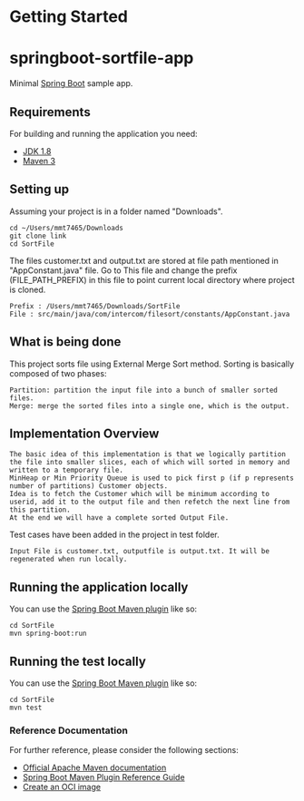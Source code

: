 # Getting Started


# springboot-sortfile-app

Minimal [Spring Boot](http://projects.spring.io/spring-boot/) sample app.

## Requirements

For building and running the application you need:

- [JDK 1.8](http://www.oracle.com/technetwork/java/javase/downloads/jdk8-downloads-2133151.html)
- [Maven 3](https://maven.apache.org)

##  Setting up

Assuming your project is in a folder named "Downloads".


    cd ~/Users/mmt7465/Downloads
    git clone link
    cd SortFile

 
The files customer.txt and output.txt are stored at file path mentioned in "AppConstant.java" file.
 Go to This file and change the prefix (FILE_PATH_PREFIX) in this file to point current local directory where project is cloned.
```shell
Prefix : /Users/mmt7465/Downloads/SortFile
File : src/main/java/com/intercom/filesort/constants/AppConstant.java
```

## What is being done

This project sorts file using External Merge Sort method.
Sorting is basically composed of two phases:

    Partition: partition the input file into a bunch of smaller sorted files.
    Merge: merge the sorted files into a single one, which is the output.



## Implementation Overview

```shell
The basic idea of this implementation is that we logically partition 
the file into smaller slices, each of which will sorted in memory and written to a temporary file. 
MinHeap or Min Priority Queue is used to pick first p (if p represents number of partitions) Customer objects.
Idea is to fetch the Customer which will be minimum according to userid, add it to the output file and then refetch the next line from this partition.
At the end we will have a complete sorted Output File.
```


Test cases have been added in the project in test folder.
```shell
Input File is customer.txt, outputfile is output.txt. It will be regenerated when run locally.
```


## Running the application locally


You can use the [Spring Boot Maven plugin](https://docs.spring.io/spring-boot/docs/current/reference/html/build-tool-plugins-maven-plugin.html) like so:

```shell
cd SortFile
mvn spring-boot:run
```

## Running the test locally


You can use the [Spring Boot Maven plugin](https://docs.spring.io/spring-boot/docs/current/reference/html/build-tool-plugins-maven-plugin.html) like so:

```shell
cd SortFile
mvn test
```
### Reference Documentation
For further reference, please consider the following sections:

* [Official Apache Maven documentation](https://maven.apache.org/guides/index.html)
* [Spring Boot Maven Plugin Reference Guide](https://docs.spring.io/spring-boot/docs/2.4.5/maven-plugin/reference/html/)
* [Create an OCI image](https://docs.spring.io/spring-boot/docs/2.4.5/maven-plugin/reference/html/#build-image)

